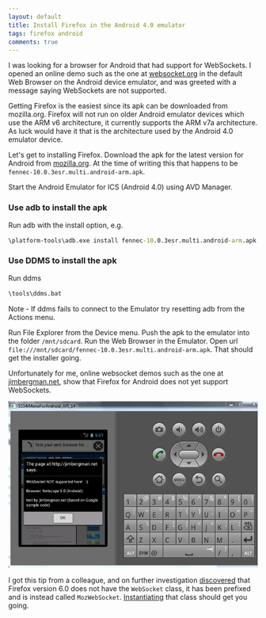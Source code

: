 ```yaml
---
layout: default
title: Install Firefox in the Android 4.0 emulator
tags: firefox android
comments: true
---
```


I was looking for a browser for Android that had support for WebSockets. I opened an online demo such as the one at [websocket.org](http://www.websocket.org/echo.html) in the default Web Browser on the Android device emulator, and was greeted with a message saying WebSockets are not supported.

Getting Firefox is the easiest since its apk can be downloaded from mozilla.org. Firefox will not run on older Android emulator devices which use the ARM v6 architecture, it currently supports the ARM v7a architecture. As luck would have it that is the architecture used by the Android 4.0 emulator device.

Let's get to installing Firefox. Download the apk for the latest version for Android from [mozilla.org](https://nightly.mozilla.org/). At the time of writing this that happens to be `fennec-10.0.3esr.multi.android-arm.apk`.

Start the Android Emulator for ICS (Android 4.0) using AVD Manager.

### Use adb to install the apk

Run adb with the install option, e.g.

```cmd
\platform-tools\adb.exe install fennec-10.0.3esr.multi.android-arm.apk
```

### Use DDMS to install the apk

Run ddms

```cmd
\tools\ddms.bat
```

Note - If ddms fails to connect to the Emulator try resetting adb from the Actions menu.

Run File Explorer from the Device menu. Push the apk to the emulator into the folder `/mnt/sdcard`. Run the Web Browser in the Emulator. Open url `file:///mnt/sdcard/fennec-10.0.3esr.multi.android-arm.apk`. That should get the installer going.

Unfortunately for me, online websocket demos such as the one at [jimbergman.net](http://jimbergman.net/websocket-web-browser-test/), show that Firefox for Android does not yet support WebSockets.

![Firefox](/assets/img/android-emulator-firefox.jpg)

I got this tip from a colleague, and on further investigation [discovered](https://developer.mozilla.org/en/WebSockets/Writing_WebSocket_client_applications) that Firefox version 6.0 does not have the `WebSocket` class, it has been prefixed and is instead called `MozWebSocket`. [Instantiating](http://stackoverflow.com/questions/6960500/websocket-versions-and-backwards-compatibility) that class should get you going.
